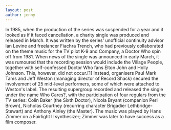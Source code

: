 ```yaml
---
layout: post
author: jenny
---
```

In 1985, when the production of the series was suspended for a year and it looked as if it faced cancellation, a charity single was produced and released in March. It was written by the series' unofficial continuity advisor Ian Levine and freelancer Fiachra Trench, who had previously collaborated on the theme music for the TV pilot K-9 and Company, a Doctor Who spin off from 1981. When news of the single was announced in early March, it was rumoured that the recording session would include the Village People, together with self-confessed Doctor Who fans Elton John and Holly Johnson. This, however, did not occur.[1] Instead, organisers Paul Mark Tams and Jeff Weston (managing director of Record Shack) secured the involvement of 25 mid-level performers, some of which were attached to Weston's label. The resulting supergroup recorded and released the single under the name Who Cares?, with the participation of four regulars from the TV series: Colin Baker (the Sixth Doctor), Nicola Bryant (companion Peri Brown), Nicholas Courtney (recurring character Brigadier Lethbridge-Stewart) and Anthony Ainley (the Master). The music was played by Hans Zimmer on a Fairlight II synthesizer; Zimmer was later to have success as a film composer.
